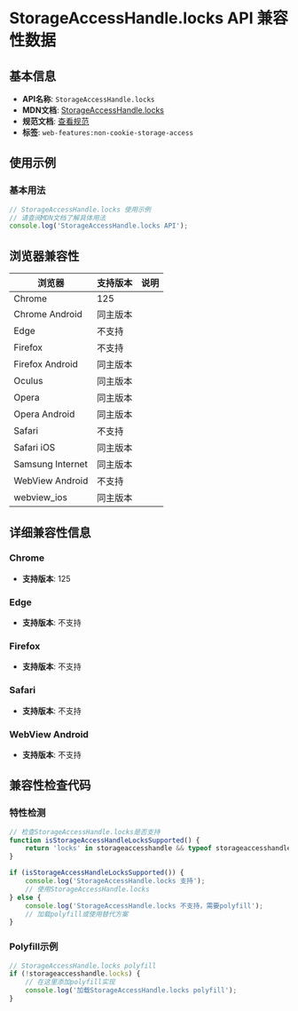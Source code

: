# StorageAccessHandle.locks API 兼容性数据

## 基本信息

- **API名称**: `StorageAccessHandle.locks`
- **MDN文档**: [StorageAccessHandle.locks](https://developer.mozilla.org/docs/Web/API/StorageAccessHandle/locks)
- **规范文档**: [查看规范](https://privacycg.github.io/saa-non-cookie-storage/#dom-storageaccesshandle-locks)
- **标签**: `web-features:non-cookie-storage-access`

## 使用示例

### 基本用法

```javascript
// StorageAccessHandle.locks 使用示例
// 请查阅MDN文档了解具体用法
console.log('StorageAccessHandle.locks API');
```

## 浏览器兼容性

| 浏览器 | 支持版本 | 说明 |
|--------|----------|------|
| Chrome | 125 |  |
| Chrome Android | 同主版本 |  |
| Edge | 不支持 |  |
| Firefox | 不支持 |  |
| Firefox Android | 同主版本 |  |
| Oculus | 同主版本 |  |
| Opera | 同主版本 |  |
| Opera Android | 同主版本 |  |
| Safari | 不支持 |  |
| Safari iOS | 同主版本 |  |
| Samsung Internet | 同主版本 |  |
| WebView Android | 不支持 |  |
| webview_ios | 同主版本 |  |

## 详细兼容性信息

### Chrome

- **支持版本**: 125

### Edge

- **支持版本**: 不支持

### Firefox

- **支持版本**: 不支持

### Safari

- **支持版本**: 不支持

### WebView Android

- **支持版本**: 不支持

## 兼容性检查代码

### 特性检测

```javascript
// 检查StorageAccessHandle.locks是否支持
function isStorageAccessHandleLocksSupported() {
    return 'locks' in storageaccesshandle && typeof storageaccesshandle.locks === 'function';
}

if (isStorageAccessHandleLocksSupported()) {
    console.log('StorageAccessHandle.locks 支持');
    // 使用StorageAccessHandle.locks
} else {
    console.log('StorageAccessHandle.locks 不支持，需要polyfill');
    // 加载polyfill或使用替代方案
}
```

### Polyfill示例

```javascript
// StorageAccessHandle.locks polyfill
if (!storageaccesshandle.locks) {
    // 在这里添加polyfill实现
    console.log('加载StorageAccessHandle.locks polyfill');
}
```

